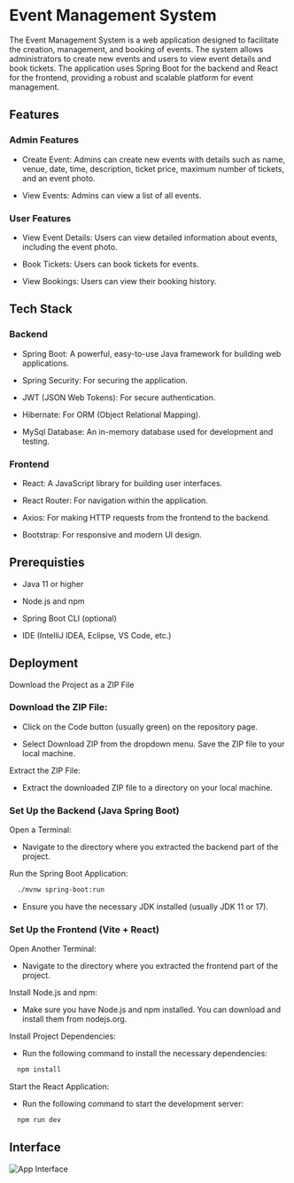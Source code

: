 
# Event Management System

The Event Management System is a web application designed to facilitate the creation, management, and booking of events. The system allows administrators to create new events and users to view event details and book tickets. The application uses Spring Boot for the backend and React for the frontend, providing a robust and scalable platform for event management.


## Features
### Admin Features


- Create Event: Admins can create new events with details such as name, venue, date, time, description, ticket price, maximum number of tickets, and an event photo.

- View Events: Admins can view a list of all events.

### User Features


- View Event Details: Users can view detailed information about events, including the event photo.

- Book Tickets: Users can book tickets for events.

- View Bookings: Users can view their booking history.



## Tech Stack

### Backend

- Spring Boot: A powerful, easy-to-use Java framework for building web applications.

- Spring Security: For securing the application.

- JWT (JSON Web Tokens): For secure authentication.

- Hibernate: For ORM (Object Relational Mapping).

- MySql Database: An in-memory database used for development and testing.

### Frontend

- React: A JavaScript library for building user interfaces.

- React Router: For navigation within the application.

- Axios: For making HTTP requests from the frontend to the backend.

- Bootstrap: For responsive and modern UI design.




## Prerequisties

- Java 11 or higher

- Node.js and npm

- Spring Boot CLI (optional)

- IDE (IntelliJ IDEA, Eclipse, VS Code, etc.)
## Deployment

Download the Project as a ZIP File

### Download the ZIP File:

- Click on the Code button (usually green) on the repository page.

- Select Download ZIP from the dropdown menu.
Save the ZIP file to your local machine.

Extract the ZIP File:

- Extract the downloaded ZIP file to a directory on your local machine.

### Set Up the Backend (Java Spring Boot)

Open a Terminal:

- Navigate to the directory where you extracted the backend part of the project.

Run the Spring Boot Application:

```bash
  ./mvnw spring-boot:run
```
- Ensure you have the necessary JDK installed (usually JDK 11 or 17).

### Set Up the Frontend (Vite + React)

Open Another Terminal:

- Navigate to the directory where you extracted the frontend part of the project.

Install Node.js and npm:

- Make sure you have Node.js and npm installed. You can download and install them from nodejs.org.

Install Project Dependencies:

- Run the following command to install the necessary dependencies:
```bash
  npm install
```
Start the React Application:

- Run the following command to start the development server:
```bash
  npm run dev
```


## Interface

![App Interface](https://drive.google.com/file/d/1BbHKPr_rgoDlTM2t4_insvRb_NQrgpl0/view?usp=drive_link)

